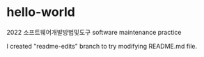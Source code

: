 # hello-world
2022 소프트웨어개발방법및도구 software maintenance practice

I created "readme-edits" branch to try modifying README.md file.
